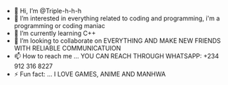 - 👋 Hi, I’m @Triple-h-h-h
- 👀 I’m interested in everything related to coding and programming, i'm a programming or coding maniac 
- 🌱 I’m currently learning C++
- 💞️ I’m looking to collaborate on EVERYTHING AND MAKE NEW FRIENDS WITH RELIABLE COMMUNICATUION
- 📫 How to reach me ...  YOU CAN REACH THROUGH WHATSAPP: +234 912 316 8227
- ⚡ Fun fact: ... I LOVE GAMES, ANIME AND MANHWA

<!---
Triple-h-h-h/Triple-h-h-h is a ✨ special ✨ repository because its `README.md` (this file) appears on your GitHub profile.
You can click the Preview link to take a look at your changes.
--->
